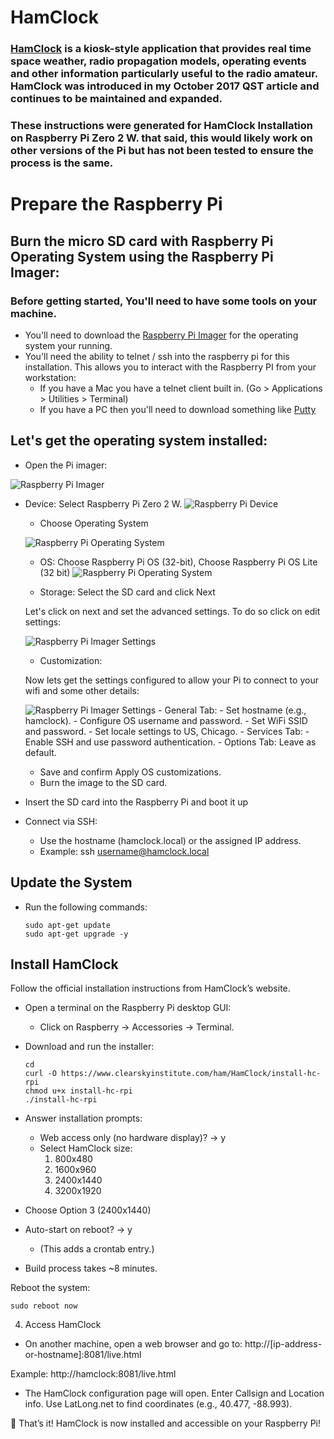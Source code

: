 # HamClock

### [HamClock](https://www.clearskyinstitute.com/ham/HamClock/) is a kiosk-style application that provides real time space weather, radio propagation models, operating events and other information particularly useful to the radio amateur. HamClock was introduced in my October 2017 QST article and continues to be maintained and expanded.


### These instructions were generated for HamClock Installation on Raspberry Pi Zero 2 W. that said, this would likely work on other versions of the Pi but has not been tested to ensure the process is the same.

# Prepare the Raspberry Pi

## Burn the micro SD card with Raspberry Pi Operating System using the Raspberry Pi Imager:

### Before getting started, You'll need to have some tools on your machine.

- You'll need to download the [Raspberry Pi Imager](https://www.raspberrypi.com/software/) for the operating system your running.
- You'll need the ability to telnet / ssh into the raspberry pi for this installation. This allows you to interact with the Raspberry PI from your workstation:
  - If you have a Mac you have a telnet client built in. (Go > Applications > Utilities > Terminal)
  - If you have a PC then you'll need to download something like [Putty](https://www.putty.org/)

## Let's get the operating system installed:
- Open the Pi imager:

![Raspberry Pi Imager](images/pi_imager.png "Raspberry Pi Imager")

  - Device: Select Raspberry Pi Zero 2 W.
  ![Raspberry Pi Device](images/pi_device.png "Raspberry Pi Device")
    
    - Choose Operating System
    
    ![Raspberry Pi Operating System](images/pi_operating_system.png "Raspberry Pi Operating System")
    
    - OS: Choose Raspberry Pi OS (32-bit), Choose Raspberry Pi OS Lite (32 bit)
    ![Raspberry Pi Operating System](images/pi_os_lite.png "Raspberry Pi Operating System")
    
    - Storage: Select the SD card and click Next
    
    Let's click on next and set the advanced settings. To do so click on edit settings:

    ![Raspberry Pi Imager Settings](images/pi_edit_settings.png "Raspberry Pi Imager Settings")

    - Customization:


    Now lets get the settings configured to allow your Pi to connect to your wifi and some other details:

      ![Raspberry Pi Imager Settings](images/pi_settings.png "Raspberry Pi Imager Settings")
        - General Tab:
          - Set hostname (e.g., hamclock).
          - Configure OS username and password.
          - Set WiFi SSID and password.
          - Set locale settings to US, Chicago.
        - Services Tab:
          - Enable SSH and use password authentication.
        - Options Tab: Leave as default.
    - Save and confirm Apply OS customizations.
    - Burn the image to the SD card.
 
 - Insert the SD card into the Raspberry Pi and boot it up
 - Connect via SSH:
    - Use the hostname (hamclock.local) or the assigned IP address.
    - Example: ssh username@hamclock.local

## Update the System
- Run the following commands:
  ```
  sudo apt-get update
  sudo apt-get upgrade -y
  ```

## Install HamClock
Follow the official installation instructions from HamClock’s website.
- Open a terminal on the Raspberry Pi desktop GUI:
  - Click on Raspberry → Accessories → Terminal.
- Download and run the installer:
  ```
  cd
  curl -O https://www.clearskyinstitute.com/ham/HamClock/install-hc-rpi
  chmod u+x install-hc-rpi
  ./install-hc-rpi
  ```
- Answer installation prompts:
  - Web access only (no hardware display)? → y
  - Select HamClock size:
    1) 800x480
    2) 1600x960
    3) 2400x1440
    4) 3200x1920

- Choose Option 3 (2400x1440)
- Auto-start on reboot? → y
  - (This adds a crontab entry.)
- Build process takes ~8 minutes.

Reboot the system:
```
sudo reboot now
```

4. Access HamClock
- On another machine, open a web browser and go to:
http://[ip-address-or-hostname]:8081/live.html

Example:
http://hamclock:8081/live.html

- The HamClock configuration page will open.
Enter Callsign and Location info.
Use LatLong.net to find coordinates (e.g., 40.477, -88.993).

🎉 That’s it! HamClock is now installed and accessible on your Raspberry Pi!

